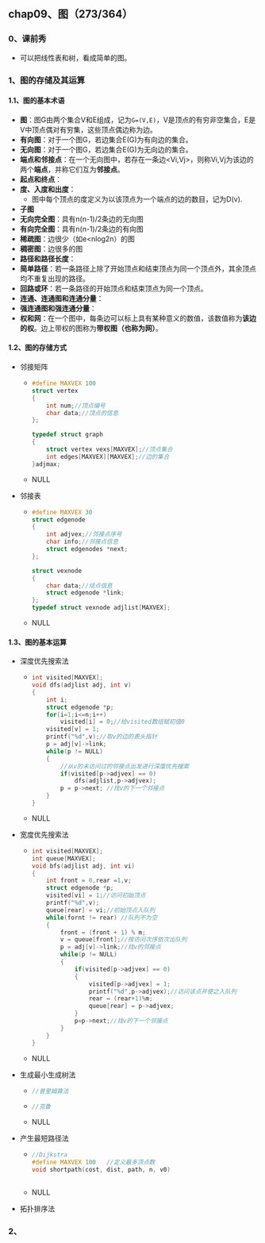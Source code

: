 ## chap09、图（273/364）

### 0、课前秀

+ 可以把线性表和树，看成简单的图。

### 1、图的存储及其运算

#### 1.1、图的基本术语

+ **图**：图G由两个集合V和E组成，记为`G=(V,E)`，V是顶点的有穷非空集合，E是V中顶点偶对有穷集，这些顶点偶边称为边。
+ **有向图**：对于一个图G，若边集合E(G)为有向边的集合。
+ **无向图**：对于一个图G，若边集合E(G)为无向边的集合。
+ **端点和邻接点**：在一个无向图中，若存在一条边<Vi,Vj>，则称Vi,Vj为该边的两个**端点**，并称它们互为**邻接点**。
+ **起点和终点**：
+ **度、入度和出度**：
  + 图中每个顶点的度定义为以该顶点为一个端点的边的数目，记为D(v).
+ **子图**
+ **无向完全图**：具有n(n-1)/2条边的无向图
+ **有向完全图**：具有n(n-1)/2条边的有向图
+ **稀疏图**：边很少（如e<nlog2n）的图
+ **稠密图**：边很多的图
+ **路径和路径长度**：
+ **简单路径**：若一条路径上除了开始顶点和结束顶点为同一个顶点外，其余顶点均不重复出现的路径。
+ **回路或环**：若一条路径的开始顶点和结束顶点为同一个顶点。
+ **连通、连通图和连通分量**：
+ **强连通图和强连通分量**：
+ **权和网**：在一个图中，每条边可以标上具有某种意义的数值，该数值称为**该边的权**。边上带权的图称为**带权图（也称为网）**。

#### 1.2、图的存储方式

+ 邻接矩阵

  + ```cpp
    #define MAXVEX 100
    struct vertex
    {
        int num;//顶点编号
        char data;//顶点的信息
    };
    
    typedef struct graph
    {
        struct vertex vexs[MAXVEX];//顶点集合
        int edges[MAXVEX][MAXVEX];//边的集合
    }adjmax;
    ```

  + NULL

+ 邻接表

  + ```cpp
    #define MAXVEX 30
    struct edgenode
    {
        int adjvex;//邻接点序号
        char info;//邻接点信息
        struct edgenodes *next;
    };
    
    struct vexnode
    {
        char data;//结点信息
        struct edgenode *link;
    };
    typedef struct vexnode adjlist[MAXVEX];
    ```

  + NULL

#### 1.3、图的基本运算

+ 深度优先搜索法

  + ```cpp
    int visited[MAXVEX];
    void dfs(adjlist adj, int v)
    {
        int i;
        struct edgenode *p;
        for(i=1;i<=n;i++)
            visited[i] = 0;//给visited数组赋初值0
        visited[v] = 1;
        printf("%d",v);//取v的边的表头指针
        p = adj[v]->link;
        while(p != NULL)
        {
            //从v的未访问过的邻接点出发进行深度优先搜索
            if(visited[p->adjvex] == 0)
                dfs(adjlist,p->adjvex);
            p = p->next; //找v的下一个邻接点
        }
    }
    ```

  + NULL

+ 宽度优先搜索法

  + ```cpp
    int visited[MAXVEX];
    int queue[MAXVEX];
    void bfs(adjlist adj, int vi)
    {
        int front = 0,rear =1,v;
        struct edgenode *p;
        visited[vi] = 1;//访问初始顶点
        printf("%d",v);
        queue[rear] = vi;//初始顶点入队列
        while(fornt != rear) //队列不为空
        {
            front = (front + 1) % m;
            v = queue[front];//按访问次序依次出队列
            p = adj[v]->link;//找v的邻接点
            while(p != NULL)
            {
                if(visited[p->adjvex] == 0)
                {
                    visited[p->adjvex] = 1;
                    printf("%d",p->adjvex);//访问该点并使之入队列
                    rear = (rear+1)%m;
                    queue[rear] = p->adjvex;
                }
                p=p->next;//找v的下一个邻接点
            }
        }
    }
    ```

  + NULL

+ 生成最小生成树法

  + ```cpp
    //普里姆算法
    ```

  + ```cpp
    //克鲁
    ```

  + NULL

+ 产生最短路径法

  + ```cpp
    //Dijkstra
    #define MAXVEX 100   //定义最多顶点数
    void shortpath(cost, dist, path, n, v0)
        
    ```

  + NULL

+ 拓扑排序法

### 2、